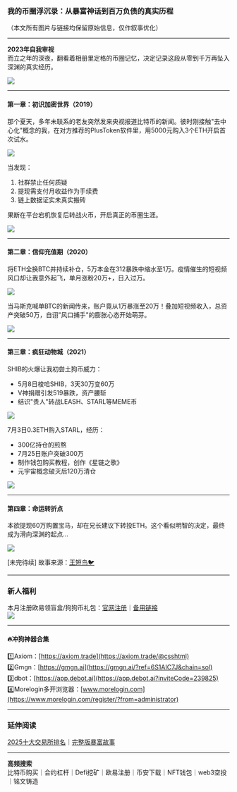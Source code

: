 ### 我的币圈浮沉录：从暴富神话到百万负债的真实历程

（本文所有图片与链接均保留原始信息，仅作叙事优化）

---

**2023年自我审视**  
而立之年的深夜，翻看着相册里定格的币圈记忆，决定记录这段从零到千万再坠入深渊的真实经历。

![](https://ac63e02.webp.li/biquanstory001-001.jpg)

---

#### 第一章：初识加密世界（2019）
那个夏天，多年未联系的老友突然发来央视报道比特币的新闻。彼时刚接触"去中心化"概念的我，在对方推荐的PlusToken软件里，用5000元购入3个ETH开启首次试水。

![](https://ac63e02.webp.li/biquanstory001-002.jpg)

当发现：
1. 社群禁止任何质疑
2. 提现需支付月收益作为手续费
3. 链上数据证实未真实搬砖

果断在平台宕机恢复后转战火币，开启真正的币圈生涯。

![](https://ac63e02.webp.li/biquanstory001-003.jpg)

---

#### 第二章：信仰充值期（2020）
将ETH全换BTC并持续补仓，5万本金在312暴跌中缩水至1万。疫情催生的短视频风口却让我意外起飞，单月涨粉20万+，日入过万。

![](https://ac63e02.webp.li/biquanstory001-006.jpg)

当马斯克喊单BTC的新闻传来，账户竟从1万暴涨至20万！叠加短视频收入，总资产突破50万，自诩"风口捕手"的膨胀心态开始萌芽。

![](https://ac63e02.webp.li/biquanstory001-007.jpg)

---

#### 第三章：疯狂动物城（2021）
SHIB的火爆让我初尝土狗币威力：
- 5月8日梭哈SHIB，3天30万变60万
- V神捐赠引发519暴跌，资产腰斩
- 结识"贵人"转战LEASH、STARL等MEME币

![](https://ac63e02.webp.li/biquanstory001-009.jpg)

7月3日0.3ETH购入STARL，经历：
- 300亿持仓的煎熬
- 7月25日账户突破300万
- 制作钱包购买教程，创作《星链之歌》
- 元宇宙概念破灭后120万清仓

![](https://ac63e02.webp.li/biquanstory001-016.jpg)

---

#### 第四章：命运转折点
本欲提现60万购置宝马，却在兄长建议下转投ETH。这个看似明智的决定，最终成为滑向深渊的起点...

![](https://ac63e02.webp.li/biquanstory001-024.jpg)

[未完待续] 故事来源：[王短鸟🐦](https://twitter.com/wanghebbf)

---

### 新人福利
本月注册欧易领盲盒/狗狗币礼包：[官网注册](https://www.okx.com/zh-hans/join/74873351)｜[备用链接](https://www.chouyi.world/zh-hans/join/18639032)  
[![](https://fe095ec.webp.li/top-10-exchanges-001.jpg)](https://www.chouyi.world/zh-hans/join/18639032)

---

#### 🔥冲狗神器合集
1️⃣Axiom：[https://axiom.trade](https://axiom.trade/@csshtml)  
2️⃣Gmgn：[https://gmgn.ai](https://gmgn.ai/?ref=6S1AIC7J&chain=sol)  
3️⃣dbot：[https://app.debot.ai](https://app.debot.ai?inviteCode=239825)  
4️⃣Morelogin多开浏览器：[www.morelogin.com](https://www.morelogin.com/register/?from=administrator)  

---

### 延伸阅读
[2025十大交易所排名](https://btc8848.com/top-10-exchanges/)｜[完整版暴富故事](https://heiyetouzi.xyz/biquanstory001/)

---

**高频搜索**  
比特币购买｜合约杠杆｜Defi挖矿｜欧易注册｜币安下载｜NFT钱包｜web3空投｜铭文铸造